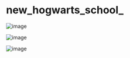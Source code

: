 # new_hogwarts_school_

![image](https://user-images.githubusercontent.com/105461731/207812666-40f915c9-e579-45f7-8e09-a66d68ca5982.png)

![image](https://user-images.githubusercontent.com/105461731/207812704-dcdc7d12-18b3-4eca-859f-4f4d8e4b75cc.png)

![image](https://user-images.githubusercontent.com/105461731/207812740-d15136f3-4281-4582-9ee7-d24bd0897df6.png)
